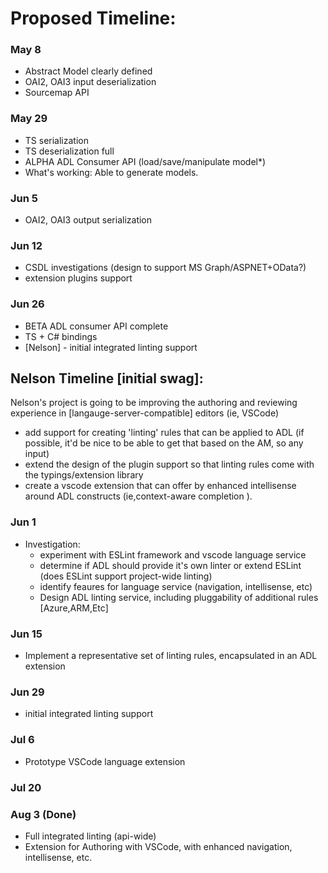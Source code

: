 # Proposed Timeline: 

### May 8
  - Abstract Model clearly defined 
  - OAI2, OAI3 input deserialization     
  - Sourcemap API 

### May 29
  - TS serialization 
  - TS deserialization full 
  - ALPHA ADL Consumer API (load/save/manipulate model*)
  - What's working: Able to generate models.

### Jun 5
  - OAI2, OAI3 output serialization 

### Jun 12 
  - CSDL investigations (design to support MS Graph/ASPNET+OData?)
  - extension plugins support

### Jun 26
  - BETA ADL consumer API complete
  - TS + C# bindings
  - [Nelson] - initial integrated linting support


## Nelson Timeline [initial swag]:

Nelson's project is going to be improving the authoring and reviewing experience in [langauge-server-compatible] editors (ie, VSCode) 

- add support for creating 'linting' rules that can be applied to ADL 
  (if possible, it'd be nice to be able to get that based on the AM, so any input)
- extend the design of the plugin support so that linting rules come with the typings/extension library
- create a vscode extension that can offer by enhanced intellisense around ADL constructs (ie,context-aware completion ).


### Jun 1 
  - Investigation:
    - experiment with ESLint framework and vscode language service
    - determine if ADL should provide it's own linter or extend ESLint (does ESLint support project-wide linting)
    - identify feaures for language service (navigation, intellisense, etc)
    - Design ADL linting service, including pluggability of additional rules [Azure,ARM,Etc]
### Jun 15
  - Implement a representative set of linting rules, encapsulated in an ADL extension
### Jun 29
  - initial integrated linting support
### Jul 6
  - Prototype VSCode language extension 
### Jul 20 
### Aug 3 (Done)
  - Full integrated linting (api-wide)
  - Extension for Authoring with VSCode, with enhanced navigation, intellisense, etc.

 
